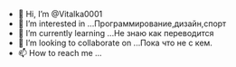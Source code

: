 - 👋 Hi, I’m @Vitalka0001
- 👀 I’m interested in ...Программирование,дизайн,спорт
- 🌱 I’m currently learning ...Не знаю как переводится
- 💞️ I’m looking to collaborate on ...Пока что не с кем.
- 📫 How to reach me ...

<!---
Vitalka0001/Vitalka0001 is a ✨ special ✨ repository because its `README.md` (this file) appears on your GitHub profile.
You can click the Preview link to take a look at your changes.
--->
